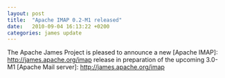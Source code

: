 ```yaml
---
layout: post
title:  "Apache IMAP 0.2-M1 released"
date:   2010-09-04 16:13:22 +0200
categories: james update
---
```


The Apache James Project is pleased to announce a new
[Apache IMAP]: http://james.apache.org/imap release in preparation of
the upcoming 3.0-M1 [Apache Mail server]: http://james.apache.org/imap

